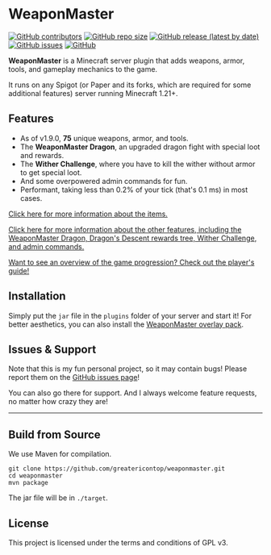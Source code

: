 # WeaponMaster


[![GitHub contributors](https://img.shields.io/github/contributors/greatericontop/weaponmaster?style=for-the-badge)](https://github.com/greatericontop/weaponmaster/graphs/contributors)
[![GitHub repo size](https://img.shields.io/github/repo-size/greatericontop/weaponmaster?style=for-the-badge)](https://github.com/greatericontop/weaponmaster)
[![GitHub release (latest by date)](https://img.shields.io/github/v/release/greatericontop/weaponmaster?style=for-the-badge)](https://github.com/greatericontop/weaponmaster/releases)
[![GitHub issues](https://img.shields.io/github/issues/greatericontop/weaponmaster?style=for-the-badge)](https://github.com/greatericontop/weaponmaster/issues)
[![GitHub](https://img.shields.io/github/license/greatericontop/weaponmaster?style=for-the-badge)](https://github.com/greatericontop/weaponmaster/blob/main/LICENSE)


**WeaponMaster** is a Minecraft server plugin that adds weapons, armor, tools, and gameplay mechanics to the game.

It runs on any Spigot (or Paper and its forks, which are required for some additional features) server running Minecraft 1.21+.


## Features

- As of v1.9.0, **75** unique weapons, armor, and tools.
- The **WeaponMaster Dragon**, an upgraded dragon fight with special loot and rewards.
- The **Wither Challenge**, where you have to kill the wither without armor to get special loot.
- And some overpowered admin commands for fun.
- Performant, taking less than 0.2% of your tick (that's 0.1 ms) in most cases.

[Click here for more information about the items.](https://github.com/greatericontop/weaponmaster/blob/main/WEAPONS.md)

[Click here for more information about the other features, including the WeaponMaster Dragon, Dragon's Descent rewards tree, Wither Challenge, and admin commands.](https://github.com/greatericontop/weaponmaster/blob/main/FEATURES.md)

[Want to see an overview of the game progression? Check out the player's guide!](https://github.com/greatericontop/weaponmaster/blob/main/PLAYERSGUIDE.md)


## Installation

Simply put the `jar` file in the `plugins` folder of your server and start it!
For better aesthetics, you can also install the [WeaponMaster overlay pack](https://github.com/Gerseneck/weaponmasterresources).


## Issues & Support

Note that this is my fun personal project, so it may contain bugs! Please report them on the [GitHub issues page](https://github.com/greatericontop/weaponmaster/issues)!

You can also go there for support. And I always welcome feature requests, no matter how crazy they are!




---




## Build from Source

We use Maven for compilation.

```
git clone https://github.com/greatericontop/weaponmaster.git
cd weaponmaster
mvn package
```

The jar file will be in `./target`.

## License

This project is licensed under the terms and conditions of GPL v3.
